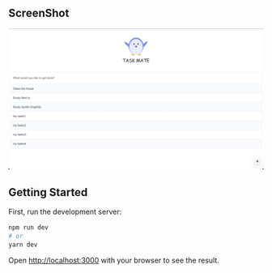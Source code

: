 ## ScreenShot
![images](https://github.com/YunDobi/TasksApp/blob/main/public/mainSC.png)

## Getting Started

First, run the development server:

```bash
npm run dev
# or
yarn dev
```

Open [http://localhost:3000](http://localhost:3000) with your browser to see the result.
